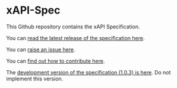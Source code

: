 xAPI-Spec
=========

This Github repository contains the xAPI Specification. 

You can [read the latest release of the specification here](xAPI.md).

You can [raise an issue here](https://github.com/adlnet/xAPI-Spec/issues).

You can [find out how to contribute here](CONTRIBUTING.md).

The [development version of the specification (1.0.3) is here](https://github.com/adlnet/xAPI-Spec/tree/1.0.3). Do not implement this version. 